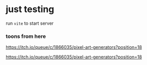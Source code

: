
# just testing

run `vite`
to start server

### toons from here
https://itch.io/queue/c/1866035/pixel-art-generators?position=18

https://itch.io/queue/c/1866035/pixel-art-generators?position=18

